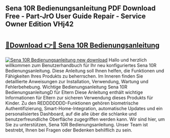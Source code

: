 ## Sena 10R Bedienungsanleitung PDF Download Free - Part-JrO User Guide Repair - Service Owner Edition VHj42

# <h2><a href="http://df3ad5.blite.top/?on=Sena+10R+Bedienungsanleitung">🔗Download 👉🔴 Sena 10R Bedienungsanleitung</a></h2>

[![Sena 10R Bedienungsanleitung new download](https://i.imgur.com/lujVjoI.png)](http://df3ad5.blite.top/?on=Sena+10R+Bedienungsanleitung)
Hallo und herzlich willkommen zum Benutzerhandbuch für Ihr neu konfiguriertes Sena 10R Bedienungsanleitung. Diese Anleitung soll Ihnen helfen, die Funktionen und Fähigkeiten Ihres Produkts zu beherrschen. Im Inneren finden Sie detaillierte Anweisungen zur Installation, Verwendung, Wartung und Fehlerbehebung. Wichtige Bedienungsanleitung Sena 10R BedienungsanleitungD für Eltern Diese Anleitung enthält wichtige Informationen für Eltern zur sicheren Verwendung dieses Produkts für Kinder. Zu den REDDDDDDD-Funktionen gehören biometrische Authentifizierung, Smart-Home-Integration, automatische Updates und ein personalisiertes Dashboard, auf die alle über die schlanke und benutzerfreundliche Oberfläche zugegriffen werden kann. Wir sind hier, um Sie zu unterstützen, Sena 10R Bedienungsanleitung. Unser Team ist bestrebt, Ihnen bei Fragen oder Bedenken behilflich zu sein.
